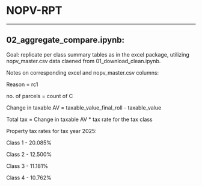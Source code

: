 # NOPV-RPT

-----------------------------------
02_aggregate_compare.ipynb:
-----------------------------------

Goal: replicate per class summary tables as in the excel package, utilizing nopv_master.csv data claened from 01_download_clean.ipynb.

Notes on corresponding excel and nopv_master.csv columns:

Reason = rc1

no. of parcels = count of C

Change in taxable AV = taxable_value_final_roll - taxable_value

Total tax = Change in taxable AV * tax rate for the tax class

Property tax rates for tax year 2025:

Class 1 - 20.085%
  
Class 2 - 12.500%
  
Class 3 - 11.181%
   
Class 4 - 10.762%
